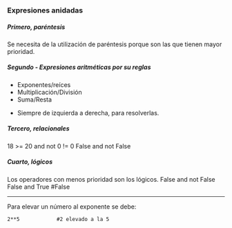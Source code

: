 ### Expresiones anidadas
##### Primero, paréntesis
Se necesita de la utilización de paréntesis porque son las que tienen mayor prioridad.

##### Segundo - Expresiones aritméticas por su reglas
+ Exponentes/reíces
+ Multiplicación/División
+ Suma/Resta 
- Siempre de izquierda a derecha, para resolverlas.

##### Tercero, relacionales
18 >= 20 and not 0 != 0
False    and not False

##### Cuarto, lógicos
Los operadores con menos prioridad son los lógicos.
False and not False
False and True              #False

*****
Para elevar un número al exponente se debe:
```
2**5            #2 elevado a la 5
```
